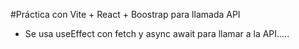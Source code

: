 #Práctica con Vite + React + Boostrap para llamada API

- Se usa useEffect con fetch y async await para llamar a la API.....